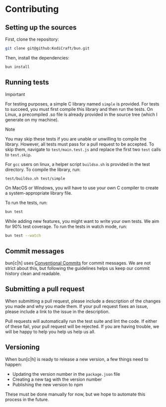 # Contributing

## Setting up the sources

First, clone the repository:

```sh
git clone git@github:KodiCraft/bun.git
```

Then, install the dependencies:

```sh
bun install
```

## Running tests

> [!IMPORTANT]
> For testing purposes, a simple C library named `simple` is provided. For tests to succeed, you must first compile this library and then run the tests. On Linux, a precompiled .so file is already provided in the source tree (which I generate on my machine).

> [!NOTE]
> You may skip these tests if you are unable or unwilling to compile the library. However, all tests must pass for a pull request to be accepted. To skip them, navigate to `test/main.test.js` and replace the first two `test` calls to `test.skip`.

For `gcc` users on linux, a helper script `buildso.sh` is provided in the test directory. To compile the library, run:

```sh
test/buildso.sh test/simple
```

On MacOS or Windows, you will have to use your own C compiler to create a system-appropriate library file.

To run the tests, run:

```sh
bun test
```

While adding new features, you might want to write your own tests. We aim for 90% test coverage. To run the tests in watch mode, run:

```sh
bun test --watch
```

## Commit messages

bun\[c|h\] uses [Conventional Commits](https://www.conventionalcommits.org/en/v1.0.0/) for commit messages. We are not strict about this, but following the guidelines helps us keep our commit history clean and readable.

## Submitting a pull request

When submitting a pull request, please include a description of the changes you made and why you made them. If your pull request fixes an issue, please include a link to the issue in the description.

Pull requests will automatically run the test suite and lint the code. If either of these fail, your pull request will be rejected. If you are having trouble, we will be happy to help you help us help us all.

## Versioning

When bun\[c|h\] is ready to release a new version, a few things need to happen:
- Updating the version number in the `package.json` file
- Creating a new tag with the version number
- Publishing the new version to npm

These must be done manually for now, but we hope to automate this process in the future.